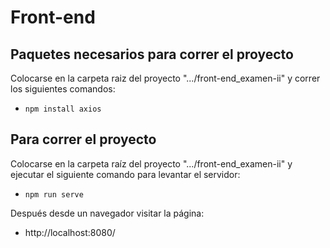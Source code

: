 # Front-end 

## Paquetes necesarios para correr el proyecto

Colocarse en la carpeta raiz del proyecto ".../front-end_examen-ii" y correr los siguientes comandos:
  * `npm install axios`

## Para correr el proyecto

Colocarse en la carpeta raíz del proyecto ".../front-end_examen-ii" y ejecutar el siguiente comando para levantar el servidor:
  * `npm run serve`

Después desde un navegador visitar la página:
  * http://localhost:8080/